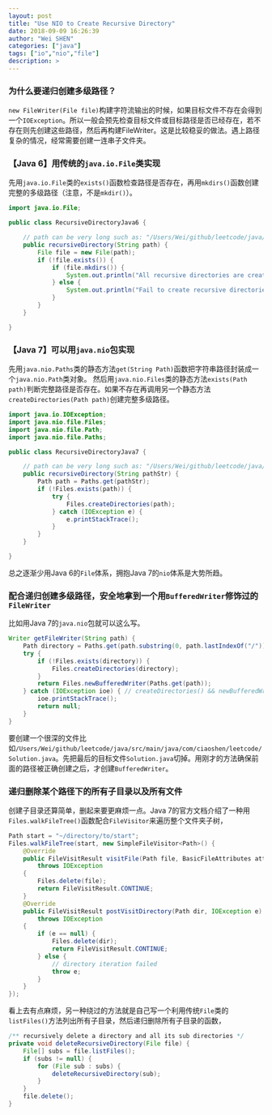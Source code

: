 ```yaml
---
layout: post
title: "Use NIO to Create Recursive Directory"
date: 2018-09-09 16:26:39
author: "Wei SHEN"
categories: ["java"]
tags: ["io","nio","file"]
description: >
---
```


### 为什么要递归创建多级路径？
`new FileWriter(File file)`构建字符流输出的时候，如果目标文件不存在会得到一个`IOException`。所以一般会预先检查目标文件或目标路径是否已经存在，若不存在则先创建这些路径，然后再构建FileWriter。这是比较稳妥的做法。遇上路径复杂的情况，经常需要创建一连串子文件夹。

### 【Java 6】用传统的`java.io.File`类实现
先用`java.io.File`类的`exists()`函数检查路径是否存在，再用`mkdirs()`函数创建完整的多级路径（注意，不是`mkdir()`）。
```java
import java.io.File;

public class RecursiveDirectoryJava6 {

    // path can be very long such as: "/Users/Wei/github/leetcode/java/src/main/java/com/ciaoshen/leetcode/"
    public recursiveDirectory(String path) {
        File file = new File(path);
        if (!file.exists()) {
            if (file.mkdirs()) {
                System.out.println("All recursive directories are created!");
            } else {
                System.out.println("Fail to create recursive directories!");
            }
        }
    }

}
```

### 【Java 7】可以用`java.nio`包实现
先用`java.nio.Paths`类的静态方法`get(String Path)`函数把字符串路径封装成一个`java.nio.Path`类对象。 然后用`java.nio.Files`类的静态方法`exists(Path path)`判断完整路径是否存在。如果不存在再调用另一个静态方法`createDirectories(Path path)`创建完整多级路径。
```java
import java.io.IOException;
import java.nio.file.Files;
import java.nio.file.Path;
import java.nio.file.Paths;

public class RecursiveDirectoryJava7 {

    // path can be very long such as: "/Users/Wei/github/leetcode/java/src/main/java/com/ciaoshen/leetcode/"
    public recursiveDirectory(String pathStr) {
        Path path = Paths.get(pathStr);
        if (!Files.exists(path)) {
            try {
                Files.createDirectories(path);
            } catch (IOException e) {
                e.printStackTrace();
            }
        }
    }

}
```

总之逐渐少用Java 6的`File`体系，拥抱Java 7的`nio`体系是大势所趋。

### 配合递归创建多级路径，安全地拿到一个用`BufferedWriter`修饰过的`FileWriter`
比如用Java 7的`java.nio`包就可以这么写。
```java
Writer getFileWriter(String path) {
    Path directory = Paths.get(path.substring(0, path.lastIndexOf("/")));
    try {
        if (!Files.exists(directory)) {
            Files.createDirectories(directory);
        }
        return Files.newBufferedWriter(Paths.get(path));
    } catch (IOException ioe) { // createDirectories() && newBufferedWriter()
        ioe.printStackTrace();
        return null;
    }
}
```
要创建一个很深的文件比如`/Users/Wei/github/leetcode/java/src/main/java/com/ciaoshen/leetcode/Solution.java`。先把最后的目标文件`Solution.java`切掉。用刚才的方法确保前面的路径被正确创建之后，才创建`BufferedWriter`。


### 递归删除某个路径下的所有子目录以及所有文件
创建子目录还算简单，删起来要更麻烦一点。Java 7的官方文档介绍了一种用`Files.walkFileTree()`函数配合`FileVisitor`来遍历整个文件夹子树，
```java
Path start = "~/directory/to/start";
Files.walkFileTree(start, new SimpleFileVisitor<Path>() {
    @Override
    public FileVisitResult visitFile(Path file, BasicFileAttributes attrs)
        throws IOException
    {
        Files.delete(file);
        return FileVisitResult.CONTINUE;
    }
    @Override
    public FileVisitResult postVisitDirectory(Path dir, IOException e)
        throws IOException
    {
        if (e == null) {
            Files.delete(dir);
            return FileVisitResult.CONTINUE;
        } else {
            // directory iteration failed
            throw e;
        }
    }
});
```

看上去有点麻烦，另一种绕过的方法就是自己写一个利用传统`File`类的`listFiles()`方法列出所有子目录，然后递归删除所有子目录的函数，
```java
/** recursively delete a directory and all its sub directories */
private void deleteRecursiveDirectory(File file) {
    File[] subs = file.listFiles();
    if (subs != null) {
        for (File sub : subs) {
            deleteRecursiveDirectory(sub);
        }
    }
    file.delete();
}
```
